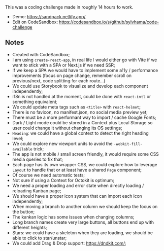 This was a coding challenge made in roughly 14 hours fo work. 

- Demo: https://sandpack.netlify.app/
- Edit on CodeSandbox: https://codesandbox.io/s/github/sylvhama/code-challenge

## Notes

- Created with CodeSandbox;
- I am using `create-react-app`, in real life I would either go with Vite if we want to stick with a SPA or Next.js if we need SSR;
- If we keep a SPA we would have to implement some a11y / performance improvements (focus on page change, remember scroll on previous/next, code splitting for each route...)
- We could use Storybook to visualize and develop each component independently;
- i18n is not handled at the moment, could be done with `react-intl` or something equivalent;
- We could update meta tags such as `<title>` with `react-helmet`;
- There is no favicon, no manifest.json, no social media preview yet;
- There must be a more performant way to import / cache Google Fonts;
- Dark / Light mode could be stored in a Context plus Local Storage so user could change it without changing its OS settings;
- `Heading`: we could have a global context to detect the right heading level;
- We could explore new viewport units to avoid the `-webkit-fill-available` trick;
- The app is not mobile / small screen friendly, it would require some CSS media queries to fix that;
- Each page has its own wrapper CSS, we could explore how to leverage `Layout` to handle that or at least have a shared `Page` component;
- Of course we need automatic tests;
- Not sure if using a Context for Octokit is optimum;
- We need a proper loading and error state when directly loading / reloading Kanban page;
- We should have a proper icon system that can import each icon independently;
- When moving a branch to another column we should keep the focus on the button;
- The kankan logic has some issues when changing columns;
- Long branch names create very large buttons, all buttons end up with different heights;
- Stars: we could have a skeleton when they are loading, we should be able to click to star/unstar;
- We could add Drag & Drop support: https://dndkit.com/;
